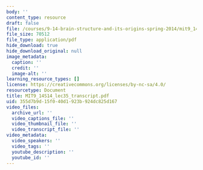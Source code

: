```yaml
---
body: ''
content_type: resource
draft: false
file: /courses/9-14-brain-structure-and-its-origins-spring-2014/mit9_14s14_lec35_transcript.pdf
file_size: 70512
file_type: application/pdf
hide_download: true
hide_download_original: null
image_metadata:
  caption: ''
  credit: ''
  image-alt: ''
learning_resource_types: []
license: https://creativecommons.org/licenses/by-nc-sa/4.0/
resourcetype: Document
title: MIT9_14S14_lec35_transcript.pdf
uid: 355d7b9d-15f0-40d1-923b-924dc825d167
video_files:
  archive_url: ''
  video_captions_file: ''
  video_thumbnail_file: ''
  video_transcript_file: ''
video_metadata:
  video_speakers: ''
  video_tags: ''
  youtube_description: ''
  youtube_id: ''
---
```

